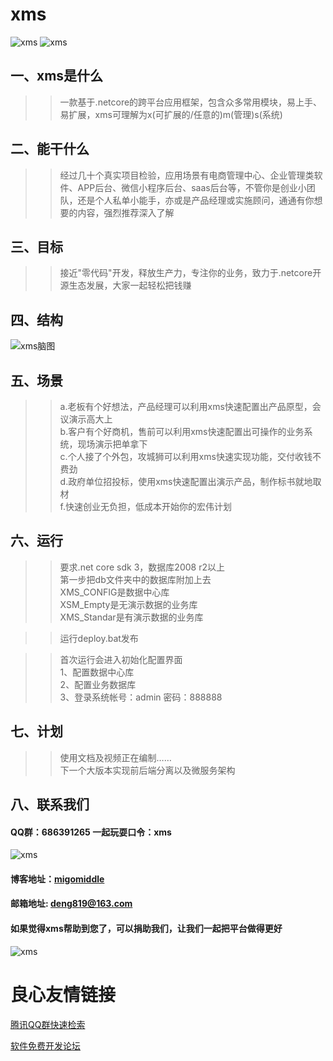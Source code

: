 # xms
![xms](https://images.gitee.com/uploads/images/2019/1212/150638_c1d8e517_864463.png "xms")
![xms](https://images.gitee.com/uploads/images/2019/1226/095316_520e6fef_612491.png "xms")
## 一、xms是什么
>>一款基于.netcore的跨平台应用框架，包含众多常用模块，易上手、易扩展，xms可理解为x(可扩展的/任意的)m(管理)s(系统)

## 二、能干什么
>>经过几十个真实项目检验，应用场景有电商管理中心、企业管理类软件、APP后台、微信小程序后台、saas后台等，不管你是创业小团队，还是个人私单小能手，亦或是产品经理或实施顾问，通通有你想要的内容，强烈推荐深入了解

## 三、目标
>>接近"零代码"开发，释放生产力，专注你的业务，致力于.netcore开源生态发展，大家一起轻松把钱赚

## 四、结构
 ![xms脑图](https://images.gitee.com/uploads/images/2019/1212/150724_f046d4e7_864463.png "xms")

## 五、场景
>> a.老板有个好想法，产品经理可以利用xms快速配置出产品原型，会议演示高大上  
>> b.客户有个好商机，售前可以利用xms快速配置出可操作的业务系统，现场演示把单拿下  
>> c.个人接了个外包，攻城狮可以利用xms快速实现功能，交付收钱不费劲  
>> d.政府单位招投标，使用xms快速配置出演示产品，制作标书就地取材  
>> f.快速创业无负担，低成本开始你的宏伟计划  

## 六、运行
>> 要求.net core sdk 3，数据库2008 r2以上  
>> 第一步把db文件夹中的数据库附加上去  
>> XMS_CONFIG是数据中心库  
>> XSM_Empty是无演示数据的业务库  
>> XMS_Standar是有演示数据的业务库  
  
>> 运行deploy.bat发布   
  
>> 首次运行会进入初始化配置界面  
>> 1、配置数据中心库  
>> 2、配置业务数据库  
>> 3、登录系统帐号：admin 密码：888888  
  
## 七、计划
>> 使用文档及视频正在编制……  
>> 下一个大版本实现前后端分离以及微服务架构  
  
## 八、联系我们
#### QQ群：686391265  一起玩耍口令：xms
![xms](https://images.gitee.com/uploads/images/2019/1212/150729_e81cb382_864463.png "xms官方交流群")

#### 博客地址：[migomiddle](https://www.cnblogs.com/migomiddle)
#### 邮箱地址: deng819@163.com
  
#### 如果觉得xms帮助到您了，可以捐助我们，让我们一起把平台做得更好  
![xms](https://images.gitee.com/uploads/images/2019/1212/150734_355fb4f5_864463.png "xms")  


 # 良心友情链接

[腾讯QQ群快速检索](http://u.720life.cn/s/8cf73f7c)

[软件免费开发论坛](http://u.720life.cn/s/bbb01dc0)